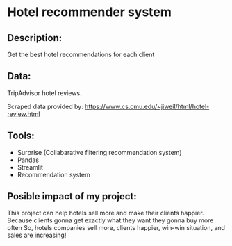 # Hotel recommender system  

## Description:
Get the best hotel recommendations for each client

## Data:
TripAdvisor hotel reviews.

Scraped data provided by:
https://www.cs.cmu.edu/~jiweil/html/hotel-review.html

## Tools:
- Surprise (Collabarative filtering recommendation system)
- Pandas
- Streamlit
- Recommendation system

## Posible impact of my project:
This project can help hotels sell more and make their clients happier. Because clients gonna get exactly what they want they gonna buy more often
So, hotels companies sell more, clients happier, win-win situation, and sales are increasing!
